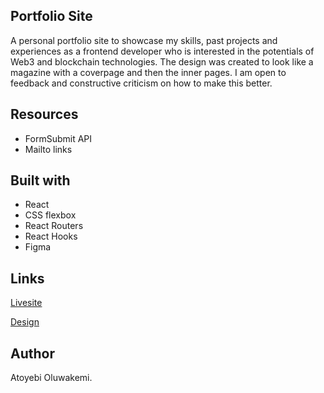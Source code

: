## Portfolio Site

A personal portfolio site to showcase my skills, past projects and experiences as a frontend developer who is interested in the potentials of Web3 and blockchain technologies. The design was created to look like a magazine with a coverpage and then the inner pages. I am open to feedback and constructive criticism on how to make this better.

## Resources

* FormSubmit API
* Mailto links

## Built with

* React
* CSS flexbox
* React Routers
* React Hooks
* Figma


## Links

[Livesite](https://oluwakemi-atoyebi-portfolio.netlify.app/)

[Design]()

## Author

Atoyebi Oluwakemi.